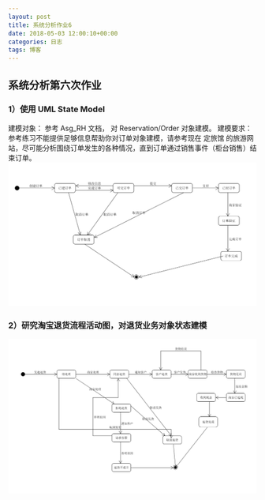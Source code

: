 ```yaml
---
layout: post
title: 系统分析作业6
date: 2018-05-03 12:00:10+00:00
categories: 日志
tags: 博客
---
```


##   系统分析第六次作业

### 1）使用 UML State Model

建模对象： 参考 Asg_RH 文档， 对 Reservation/Order 对象建模。
建模要求： 参考练习不能提供足够信息帮助你对订单对象建模，请参考现在 定旅馆 的旅游网站，尽可能分析围绕订单发生的各种情况，直到订单通过销售事件（柜台销售）结束订单。   
![](https://raw.githubusercontent.com/sonhua-deng/sonhua-deng.github.io/master/05241.png)
### 2）研究淘宝退货流程活动图，对退货业务对象状态建模
![](https://raw.githubusercontent.com/sonhua-deng/sonhua-deng.github.io/master/05242.png)